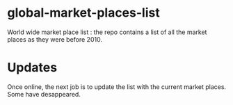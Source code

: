 # global-market-places-list
World wide market place list : the repo contains a list of all the market places as they were before 2010. 

# Updates
Once online, the next job is to update the list with the current market places. Some have desappeared. 

